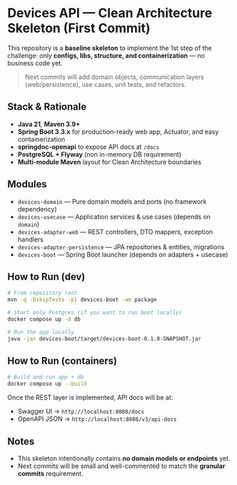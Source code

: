 # Devices API — Clean Architecture Skeleton (First Commit)

This repository is a **baseline skeleton** to implement the 1st step of the challenge:
only **configs, libs, structure, and containerization** — no business code yet.

> Next commits will add domain objects, communication layers (web/persistence), use cases, unit tests, and refactors.

## Stack & Rationale
- **Java 21**, **Maven 3.9+**
- **Spring Boot 3.3.x** for production-ready web app, Actuator, and easy containerization
- **springdoc-openapi** to expose API docs at `/docs`
- **PostgreSQL + Flyway** (non in-memory DB requirement)
- **Multi-module Maven** layout for Clean Architecture boundaries

## Modules
- `devices-domain` — Pure domain models and ports (no framework dependency)
- `devices-usecase` — Application services & use cases (depends on `domain`)
- `devices-adapter-web` — REST controllers, DTO mappers, exception handlers
- `devices-adapter-persistence` — JPA repositories & entities, migrations
- `devices-boot` — Spring Boot launcher (depends on adapters + usecase)

## How to Run (dev)
```bash
# From repository root
mvn -q -DskipTests -pl devices-boot -am package

# Start only Postgres (if you want to run boot locally)
docker compose up -d db

# Run the app locally
java -jar devices-boot/target/devices-boot-0.1.0-SNAPSHOT.jar
```

## How to Run (containers)
```bash
# Build and run app + db
docker compose up --build
```

Once the REST layer is implemented, API docs will be at:
- Swagger UI → `http://localhost:8080/docs`
- OpenAPI JSON → `http://localhost:8080/v3/api-docs`

## Notes
- This skeleton intentionally contains **no domain models or endpoints** yet.
- Next commits will be small and well-commented to match the **granular commits** requirement.
